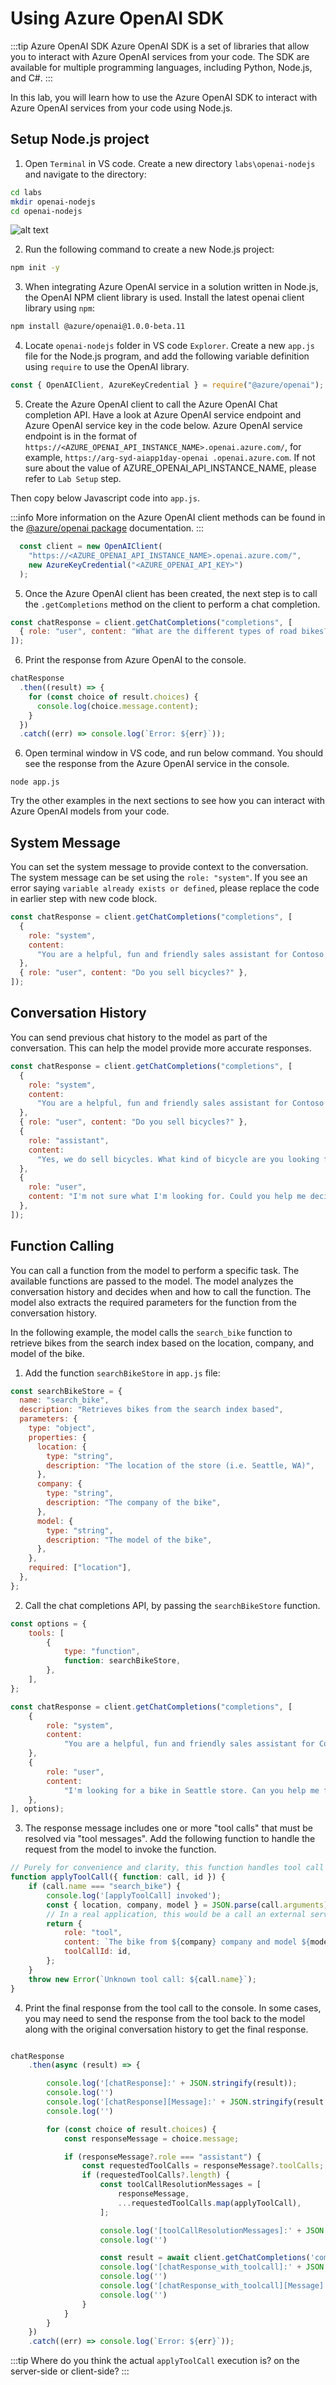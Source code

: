 # Using Azure OpenAI SDK

:::tip Azure OpenAI SDK
Azure OpenAI SDK is a set of libraries that allow you to interact with Azure OpenAI services from your code. The SDK are available for multiple programming languages, including Python, Node.js, and C#.
:::

In this lab, you will learn how to use the Azure OpenAI SDK to interact with Azure OpenAI services from your code using Node.js.

## Setup Node.js project

1. Open `Terminal` in VS code. Create a new directory `labs\openai-nodejs` and navigate to the directory:

```bash
cd labs
mkdir openai-nodejs
cd openai-nodejs
```

![alt text](images/creatfolder.png)

2. Run the following command to create a new Node.js project:

```bash
npm init -y
```

3. When integrating Azure OpenAI service in a solution written in Node.js, the OpenAI NPM client library is used.
   Install the latest openai client library using `npm`:

```bash
npm install @azure/openai@1.0.0-beta.11
```

4. Locate `openai-nodejs` folder in VS code `Explorer`. Create a new `app.js` file for the Node.js program, and add the following variable definition using `require` to use the OpenAI library.

```javascript
const { OpenAIClient, AzureKeyCredential } = require("@azure/openai");
```

5. Create the Azure OpenAI client to call the Azure OpenAI Chat completion API. Have a look at Azure OpenAI service endpoint and Azure OpenAI service key in the code below. Azure OpenAI service endpoint is in the format of `https://<AZURE_OPENAI_API_INSTANCE_NAME>.openai.azure.com/`, for example, `https://arg-syd-aiapp1day-openai
.openai.azure.com`. If not sure about the value of AZURE_OPENAI_API_INSTANCE_NAME, please refer to `Lab Setup` step.

Then copy below Javascript code into `app.js`.

:::info
More information on the Azure OpenAI client methods can be found in the [@azure/openai package](https://learn.microsoft.com/en-us/javascript/api/%40azure/openai/?view=azure-node-preview) documentation. 
:::

```javascript
  const client = new OpenAIClient(
    "https://<AZURE_OPENAI_API_INSTANCE_NAME>.openai.azure.com/",
    new AzureKeyCredential("<AZURE_OPENAI_API_KEY>")
  );
```

5. Once the Azure OpenAI client has been created, the next step is to call the `.getCompletions` method on the client to perform a chat completion.

```javascript
const chatResponse = client.getChatCompletions("completions", [
  { role: "user", content: "What are the different types of road bikes?" },
]);
```

6. Print the response from Azure OpenAI to the console.

```javascript
chatResponse
  .then((result) => {
    for (const choice of result.choices) {
      console.log(choice.message.content);
    }
  })
  .catch((err) => console.log(`Error: ${err}`));
```

6. Open terminal window in VS code, and run below command. You should see the response from the Azure OpenAI service in the console.

```
node app.js
```

Try the other examples in the next sections to see how you can interact with Azure OpenAI models from your code.

## System Message

You can set the system message to provide context to the conversation. The system message can be set using the `role: "system"`. If you see an error saying `variable already exists or defined`, please replace the code in earlier step with new code block.

```javascript
const chatResponse = client.getChatCompletions("completions", [
  {
    role: "system",
    content:
      "You are a helpful, fun and friendly sales assistant for Contoso Bike Store, a bicycle and bicycle accessories store.",
  },
  { role: "user", content: "Do you sell bicycles?" },
]);
```

## Conversation History

You can send previous chat history to the model as part of the conversation. This can help the model provide more accurate responses.

```javascript
const chatResponse = client.getChatCompletions("completions", [
  {
    role: "system",
    content:
      "You are a helpful, fun and friendly sales assistant for Contoso Bike Store, a bicycle and bicycle accessories store.",
  },
  { role: "user", content: "Do you sell bicycles?" },
  {
    role: "assistant",
    content:
      "Yes, we do sell bicycles. What kind of bicycle are you looking for?",
  },
  {
    role: "user",
    content: "I'm not sure what I'm looking for. Could you help me decide?",
  },
]);
```

## Function Calling

You can call a function from the model to perform a specific task. The available functions are passed to the model. The model analyzes the conversation history and decides when and how to call the function. The model also extracts the required parameters for the function from the conversation history.

In the following example, the model calls the `search_bike` function to retrieve bikes from the search index based on the location, company, and model of the bike. 

1. Add the function `searchBikeStore` in `app.js` file:

```javascript
const searchBikeStore = {
  name: "search_bike",
  description: "Retrieves bikes from the search index based",
  parameters: {
    type: "object",
    properties: {
      location: {
        type: "string",
        description: "The location of the store (i.e. Seattle, WA)",
      },
      company: {
        type: "string",
        description: "The company of the bike",
      },
      model: {
        type: "string",
        description: "The model of the bike",
      },
    },
    required: ["location"],
  },
};
```

2. Call the chat completions API, by passing the `searchBikeStore` function.

```javascript
const options = {
    tools: [
        {
            type: "function",
            function: searchBikeStore,
        },
    ],
};

const chatResponse = client.getChatCompletions("completions", [
    {
        role: "system",
        content:
            "You are a helpful, fun and friendly sales assistant for Contoso Bike Store, a bicycle and bicycle accessories store.",
    },
    {
        role: "user",
        content:
            "I'm looking for a bike in Seattle store. Can you help me find a bike from Trek company and model Domane SLR 9?",
    },
], options);
```

3. The response message includes one or more "tool calls" that must be resolved via "tool messages". Add the following function to handle the request from the model to invoke the function.

```javascript
// Purely for convenience and clarity, this function handles tool call responses.
function applyToolCall({ function: call, id }) {
    if (call.name === "search_bike") {
        console.log('[applyToolCall] invoked');
        const { location, company, model } = JSON.parse(call.arguments);
        // In a real application, this would be a call an external service or database.
        return {
            role: "tool",
            content: `The bike from ${company} company and model ${model} is available in ${location} store.`,
            toolCallId: id,
        };
    }
    throw new Error(`Unknown tool call: ${call.name}`);
}
```

4. Print the final response from the tool call to the console. In some cases, you may need to send the response from the tool back to the model along with the original conversation history to get the final response.

```javascript

chatResponse
    .then(async (result) => {

        console.log('[chatResponse]:' + JSON.stringify(result));
        console.log('')
        console.log('[chatResponse][Message]:' + JSON.stringify(result.choices[0].message));
        console.log('')

        for (const choice of result.choices) {
            const responseMessage = choice.message;

            if (responseMessage?.role === "assistant") {
                const requestedToolCalls = responseMessage?.toolCalls;
                if (requestedToolCalls?.length) {
                    const toolCallResolutionMessages = [
                        responseMessage,
                        ...requestedToolCalls.map(applyToolCall),
                    ];

                    console.log('[toolCallResolutionMessages]:' + JSON.stringify(toolCallResolutionMessages));
                    console.log('')

                    const result = await client.getChatCompletions('completions', toolCallResolutionMessages);
                    console.log('[chatResponse_with_toolcall]:' + JSON.stringify(result));
                    console.log('')
                    console.log('[chatResponse_with_toolcall][Message]:' + JSON.stringify(result.choices[0].message));
                    console.log('')
                }
            }
        }
    })
    .catch((err) => console.log(`Error: ${err}`));
```

:::tip
Where do you think the actual `applyToolCall` execution is? on the server-side or client-side?
:::
